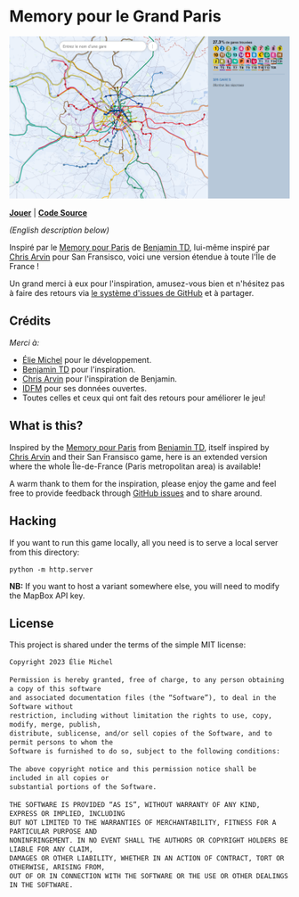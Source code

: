 Memory pour le Grand Paris
==========================

![Screenshot from the game](images/screenshot.png)

[**Jouer**](https://eliemichel.github.io/MemoryIDF) | [**Code Source**](https://github.com/eliemichel/MemoryIDF)

*(English description below)*

Inspiré par le [Memory pour Paris](https://memory.pour.paris) de [Benjamin TD](https://twitter.com/_benjamintd), lui-même inspiré par [Chris Arvin](https://carvin.github.io/sf-street-names/) pour San Fransisco, voici une version étendue à toute l'Île de France !

Un grand merci à eux pour l'inspiration, amusez-vous bien et n'hésitez pas à faire des retours via [le système d'issues de GitHub](https://github.com/eliemichel/MemoryIDF/issues) et à partager.

Crédits
-------

*Merci à:*

 - [Élie Michel](http://eliemichel.fr) pour le développement.
 - [Benjamin TD](https://twitter.com/_benjamintd) pour l'inspiration.
 - [Chris Arvin](https://twitter.com/chrisarvinsf) pour l'inspiration de Benjamin.
 - [IDFM](https://data.iledefrance-mobilites.fr) pour ses données ouvertes.
 - Toutes celles et ceux qui ont fait des retours pour améliorer le jeu!

What is this?
-------------

Inspired by the [Memory pour Paris](https://memory.pour.paris) from [Benjamin TD](https://twitter.com/_benjamintd), itself inspired by [Chris Arvin](https://carvin.github.io/sf-street-names/) and their San Fransisco game, here is an extended version where the whole Île-de-France (Paris metropolitan area) is available!

A warm thank to them for the inspiration, please enjoy the game and feel free to provide feedback through [GitHub issues](https://github.com/eliemichel/MemoryIDF/issues) and to share around.

Hacking
-------

If you want to run this game locally, all you need is to serve a local server from this directory:

```
python -m http.server
```

**NB:** If you want to host a variant somewhere else, you will need to modify the MapBox API key.

License
-------

This project is shared under the terms of the simple MIT license:

```
Copyright 2023 Élie Michel

Permission is hereby granted, free of charge, to any person obtaining a copy of this software
and associated documentation files (the “Software”), to deal in the Software without
restriction, including without limitation the rights to use, copy, modify, merge, publish,
distribute, sublicense, and/or sell copies of the Software, and to permit persons to whom the
Software is furnished to do so, subject to the following conditions:

The above copyright notice and this permission notice shall be included in all copies or
substantial portions of the Software.

THE SOFTWARE IS PROVIDED “AS IS”, WITHOUT WARRANTY OF ANY KIND, EXPRESS OR IMPLIED, INCLUDING
BUT NOT LIMITED TO THE WARRANTIES OF MERCHANTABILITY, FITNESS FOR A PARTICULAR PURPOSE AND
NONINFRINGEMENT. IN NO EVENT SHALL THE AUTHORS OR COPYRIGHT HOLDERS BE LIABLE FOR ANY CLAIM,
DAMAGES OR OTHER LIABILITY, WHETHER IN AN ACTION OF CONTRACT, TORT OR OTHERWISE, ARISING FROM,
OUT OF OR IN CONNECTION WITH THE SOFTWARE OR THE USE OR OTHER DEALINGS IN THE SOFTWARE.
```

